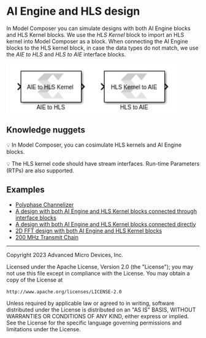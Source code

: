 # AI Engine and HLS design
In Model Composer you can simulate designs with both AI Engine blocks and HLS Kernel blocks. We use the *HLS Kernel* block to import an HLS kernel into Model Composer as a block. When connecting the AI Engine blocks to the HLS kernel block, in case the data types do not match, we use the *AIE to HLS* and *HLS to AIE* interface blocks.

![](images/interface_blocks.PNG)

## Knowledge nuggets
:bulb: In Model Composer, you can cosimulate HLS kernels and AI Engine blocks.

:bulb: The HLS kernel code should have stream interfaces. Run-time Parameters (RTPs) are also supported. 

## Examples
- [Polyphase Channelizer](Channelizer/README.md)
- [A design with both AI Engine and HLS Kernel blocks connected through interface blocks ](AIE_HLS_with_interface/README.md)
- [A design with both AI Engine and HLS Kernel blocks connected directly ](AIE_HLS_without_interface/README.md)
- [2D FFT design with both AI Engine and HLS Kernel blocks](FFT2D/README.md)
- [200 MHz Transmit Chain](Tx_chain_200MHz/README.md)



------------
Copyright 2023 Advanced Micro Devices, Inc.

Licensed under the Apache License, Version 2.0 (the "License");
you may not use this file except in compliance with the License.
You may obtain a copy of the License at

    http://www.apache.org/licenses/LICENSE-2.0

Unless required by applicable law or agreed to in writing, software
distributed under the License is distributed on an "AS IS" BASIS,
WITHOUT WARRANTIES OR CONDITIONS OF ANY KIND, either express or implied.
See the License for the specific language governing permissions and
limitations under the License.
